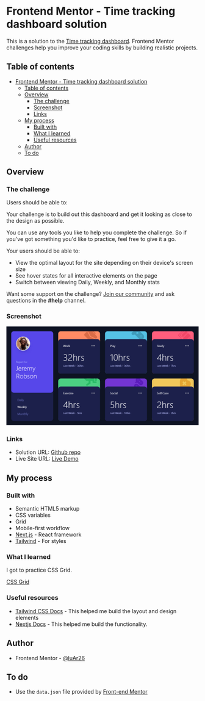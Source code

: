 # Frontend Mentor - Time tracking dashboard solution

This is a solution to the [Time tracking dashboard](https://www.frontendmentor.io/challenges/time-tracking-dashboard-UIQ7167Jw). Frontend Mentor challenges help you improve your coding skills by building realistic projects.

## Table of contents

- [Frontend Mentor - Time tracking dashboard solution](#frontend-mentor---time-tracking-dashboard-solution)
  - [Table of contents](#table-of-contents)
  - [Overview](#overview)
    - [The challenge](#the-challenge)
    - [Screenshot](#screenshot)
    - [Links](#links)
  - [My process](#my-process)
    - [Built with](#built-with)
    - [What I learned](#what-i-learned)
    - [Useful resources](#useful-resources)
  - [Author](#author)
  - [To do](#to-do)

## Overview

### The challenge

Users should be able to:

Your challenge is to build out this dashboard and get it looking as close to the design as possible.

You can use any tools you like to help you complete the challenge. So if you've got something you'd like to practice, feel free to give it a go.

Your users should be able to:

- View the optimal layout for the site depending on their device's screen size
- See hover states for all interactive elements on the page
- Switch between viewing Daily, Weekly, and Monthly stats

Want some support on the challenge? [Join our community](https://www.frontendmentor.io/community) and ask questions in the **#help** channel.

### Screenshot

![](./screenshot.png)

### Links

- Solution URL: [Github repo](https://github.com/luAr26/time-tracking-dashboard)
- Live Site URL: [Live Demo](https://time-tracking-dashboard-two-snowy.vercel.app/)

## My process

### Built with

- Semantic HTML5 markup
- CSS variables
- Grid
- Mobile-first workflow
- [Next.js](https://nextjs.org/) - React framework
- [Tailwind](https://tailwindcss.com/) - For styles

### What I learned

I got to practice CSS Grid.

[CSS Grid](https://tailwindcss.com/docs/grid-template-columns)

### Useful resources

- [Tailwind CSS Docs](https://tailwindcss.com/docs/installation) - This helped me build the layout and design elements
- [Nextjs Docs](https://nextjs.org/docs) - This helped me build the functionality.

## Author

- Frontend Mentor - [@luAr26](https://www.frontendmentor.io/profile/luAr26)

## To do

- Use the `data.json` file provided by [Front-end Mentor](https://www.frontendmentor.io/challenges/time-tracking-dashboard-UIQ7167Jw)
